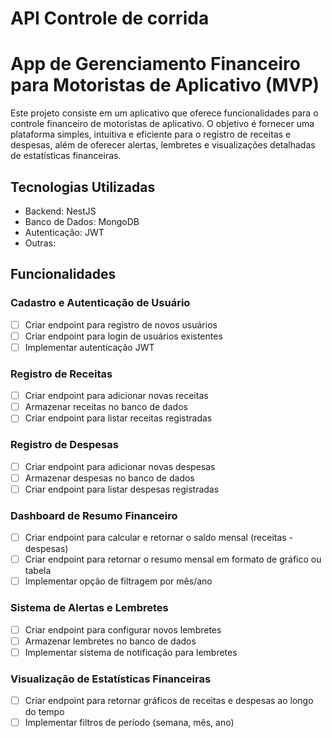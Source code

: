 # API Controle de corrida 

# App de Gerenciamento Financeiro para Motoristas de Aplicativo (MVP)

Este projeto consiste em um aplicativo que oferece funcionalidades para o controle financeiro de motoristas de aplicativo. O objetivo é fornecer uma plataforma simples, intuitiva e eficiente para o registro de receitas e despesas, além de oferecer alertas, lembretes e visualizações detalhadas de estatísticas financeiras.

## Tecnologias Utilizadas
- Backend: NestJS
- Banco de Dados: MongoDB
- Autenticação: JWT
- Outras: 

## Funcionalidades

### Cadastro e Autenticação de Usuário
- [ ] Criar endpoint para registro de novos usuários
- [ ] Criar endpoint para login de usuários existentes
- [ ] Implementar autenticação JWT

### Registro de Receitas
- [ ] Criar endpoint para adicionar novas receitas
- [ ] Armazenar receitas no banco de dados
- [ ] Criar endpoint para listar receitas registradas

### Registro de Despesas
- [ ] Criar endpoint para adicionar novas despesas
- [ ] Armazenar despesas no banco de dados
- [ ] Criar endpoint para listar despesas registradas

### Dashboard de Resumo Financeiro
- [ ] Criar endpoint para calcular e retornar o saldo mensal (receitas - despesas)
- [ ] Criar endpoint para retornar o resumo mensal em formato de gráfico ou tabela
- [ ] Implementar opção de filtragem por mês/ano

### Sistema de Alertas e Lembretes
- [ ] Criar endpoint para configurar novos lembretes
- [ ] Armazenar lembretes no banco de dados
- [ ] Implementar sistema de notificação para lembretes

### Visualização de Estatísticas Financeiras
- [ ] Criar endpoint para retornar gráficos de receitas e despesas ao longo do tempo
- [ ] Implementar filtros de período (semana, mês, ano)
